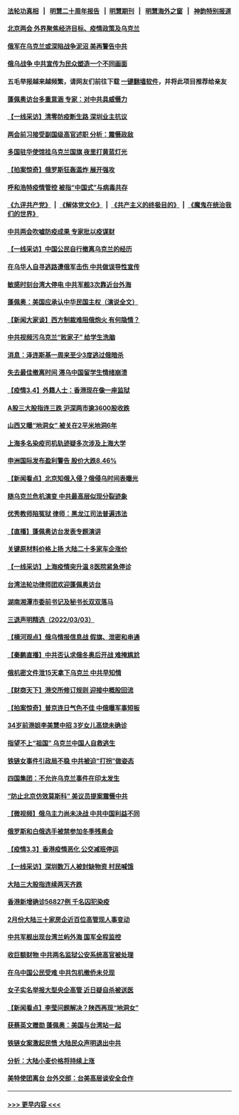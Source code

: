 #### [法轮功真相](https://github.com/gfw-breaker/truth/blob/master/README.md?t=0) &nbsp;&nbsp;|&nbsp;&nbsp; [明慧二十周年报告](https://github.com/gfw-breaker/mh-reports/blob/master/README.md?t=0) &nbsp;&nbsp;|&nbsp;&nbsp;[明慧期刊](https://github.com/gfw-breaker/mh-qikan) &nbsp;&nbsp;|&nbsp;&nbsp; [明慧海外之窗](https://github.com/gfw-breaker/mh-news/blob/master/README.md?t=0) &nbsp;&nbsp;|&nbsp;&nbsp; [神韵特别报道](https://github.com/gfw-breaker/mh-news/blob/master/shenyun.md?t=0)
#### [北京两会 外界聚焦经济目标、疫情政策及乌克兰](../pages/nsc413/n13622785.md?t=03050750) 
#### [俄军在乌克兰或深陷战争泥沼 美再警告中共](../pages/nsc413/n13622400.md?t=03050750) 
#### [俄乌战争 中共宣传为民众塑造一个不同画面](../pages/nsc413/n13622651.md?t=03050750) 
#### 五毛举报越来越频繁，请网友们前往下载 [一键翻墙软件](https://github.com/gfw-breaker/ssr-accounts)，并将此项目推荐给亲友
#### [蓬佩奥访台多重意涵 专家：对中共具威慑力](../pages/nsc413/n13622269.md?t=03050750) 
#### [【一线采访】清零防疫断生路 深圳业主抗议](../pages/nsc413/n13622258.md?t=03050750) 
#### [两会前习接受副国级高官述职 分析：震慑政敌](../pages/nsc413/n13622613.md?t=03050750) 
#### [多国驻华使馆挂乌克兰国旗 夜里打黄蓝灯光](../pages/nsc413/n13622448.md?t=03050750) 
#### [【拍案惊奇】俄罗斯狂轰滥炸 展开强攻](../pages/nsc413/n13622048.md?t=03050750) 
#### [呼和浩特疫情管控 被指“中国式”与病毒共存](../pages/nsc413/n13622551.md?t=03050750) 
#### [《九评共产党》](https://github.com/begood0513/9ping.md/blob/master/README.md) &nbsp;|&nbsp; [《解体党文化》](../../../../jtdwh.md/blob/master/README.md)  &nbsp;|&nbsp; [《共产主义的终极目的》](../../../../gczydzjmd.md/blob/master/README.md) &nbsp;|&nbsp; [《魔鬼在统治我们的世界》](../../../../mgztzwmdsj.md/blob/master/README.md) 
#### [中共两会吹嘘防疫成果 专家批以疫谋财](../pages/nsc413/n13622237.md?t=03050750) 
#### [【一线采访】中国公民自行撤离乌克兰的经历](../pages/nsc413/n13621441.md?t=03050750) 
#### [在乌华人自寻逃路遭俄军击伤 中共做误导性宣传](../pages/nsc413/n13622418.md?t=03050750) 
#### [敏感时刻台湾大停电 中共军舰3次靠近台外海](../pages/nsc413/n13619634.md?t=03050750) 
#### [蓬佩奥：美国应承认中华民国主权（演说全文）](../pages/nsc413/n13620945.md?t=03050750) 
#### [【新闻大家谈】西方制裁难阻俄炮火 有何隐情？](../pages/nsc413/n13622031.md?t=03050750) 
#### [中共视频污乌克兰“败家子” 给学生洗脑](../pages/nsc413/n13622275.md?t=03050750) 
#### [消息：泽连斯基一周来至少3度逃过俄暗杀](../pages/nsc413/n13622262.md?t=03050750) 
#### [失去最佳撤离时间 滞乌中国留学生情绪崩溃](../pages/nsc413/n13620982.md?t=03050750) 
#### [【疫情3.4】外籍人士：香港现在像一座监狱](../pages/nsc413/n13621459.md?t=03050750) 
#### [A股三大股指连三跌 沪深两市逾3600股收跌](../pages/nsc413/n13621463.md?t=03050750) 
#### [山西又曝“地洞女” 被关在2平米地洞6年](../pages/nsc413/n13621565.md?t=03050750) 
#### [上海多名染疫司机轨迹疑多次涉及上海大学](../pages/nsc413/n13620924.md?t=03050750) 
#### [申洲国际发布盈利警告 股价大跌8.46%](../pages/nsc413/n13620875.md?t=03050750) 
#### [【新闻看点】北京知俄入侵？俄侵乌时间表曝光](../pages/nsc413/n13619791.md?t=03050750) 
#### [随乌克兰危机演变 中共最高层似现分裂迹象](../pages/nsc413/n13619947.md?t=03050750) 
#### [优秀教师陷冤狱 律师：黑龙江司法普遍违法](../pages/nsc413/n13619136.md?t=03050750) 
#### [【直播】蓬佩奥访台发表专题演讲](../pages/nsc413/n13619885.md?t=03050750) 
#### [关键原材料价格上扬 大陆二十多家车企涨价](../pages/nsc413/n13620667.md?t=03050750) 
#### [【一线采访】上海疫情突升温 8医院紧急停诊](../pages/nsc413/n13619224.md?t=03050750) 
#### [台湾法轮功律师团欢迎蓬佩奥访台](../pages/nsc413/n13619003.md?t=03050750) 
#### [湖南湘潭市委前书记及秘书长双双落马](../pages/nsc413/n13620685.md?t=03050750) 
#### [三退声明精选（2022/03/03）](../pages/nsc413/n13620705.md?t=03050750) 
#### [【横河观点】俄乌情报信息战 假旗、泄密和串通](../pages/nsc413/n13620345.md?t=03050750) 
#### [【秦鹏直播】中共否认求俄冬奥后开战 难掩尴尬](../pages/nsc413/n13620333.md?t=03050750) 
#### [俄机密文件泄15天拿下乌克兰 中共早知情](../pages/nsc413/n13620358.md?t=03050750) 
#### [【财商天下】港交所修订规则 迎接中概股回流](../pages/nsc413/n13620059.md?t=03050750) 
#### [【拍案惊奇】普京连日气色不佳 中俄曝军事短板](../pages/nsc413/n13619736.md?t=03050750) 
#### [34岁前港姐李美慧中招 3岁女儿高烧未确诊](../pages/nsc413/n13620170.md?t=03050750) 
#### [指望不上“祖国” 乌克兰中国人自救逃生](../pages/nsc413/n13619916.md?t=03050750) 
#### [铁链女事件引政局不稳 中共被迫“打拐”做姿态](../pages/nsc413/n13619995.md?t=03050750) 
#### [四国集团：不允许乌克兰事件在印太发生](../pages/nsc413/n13619911.md?t=03050750) 
#### [“防止北京仿效莫斯科” 美议员提案震慑中共](../pages/nsc413/n13619750.md?t=03050750) 
#### [【微视频】俄乌主力尚未决战 中共中国利益不同](../pages/nsc413/n13619648.md?t=03050750) 
#### [俄罗斯和白俄选手被禁参加冬季残奥会](../pages/nsc413/n13619260.md?t=03050750) 
#### [【疫情3.3】香港疫情恶化 公交减班停运](../pages/nsc413/n13619007.md?t=03050750) 
#### [【一线采访】深圳数万人被封缺物资 村民喊饿](../pages/nsc413/n13618881.md?t=03050750) 
#### [大陆三大股指连续两天齐跌](../pages/nsc413/n13618931.md?t=03050750) 
#### [香港新增确诊56827例 千名囚犯染疫](../pages/nsc413/n13618957.md?t=03050750) 
#### [2月份大陆三十家房企近百位高管现人事变动](../pages/nsc413/n13618108.md?t=03050750) 
#### [中共军舰出现台湾兰屿外海 国军全程监控](../pages/nsc413/n13618585.md?t=03050750) 
#### [收巨额财物 中共两名监狱公安系统高官被处理](../pages/nsc413/n13618780.md?t=03050750) 
#### [在乌中国公民受难 中共包机撤侨未兑现](../pages/nsc413/n13617972.md?t=03050750) 
#### [女子实名举报大型央企高管 近日疑自杀被送医](../pages/nsc413/n13618651.md?t=03050750) 
#### [【新闻看点】李莹问题解决？陕西再现“地洞女”](../pages/nsc413/n13616830.md?t=03050750) 
#### [获蔡英文赠勋 蓬佩奥：美国与台湾站一起](../pages/nsc413/n13617922.md?t=03050750) 
#### [铁链女案激起民愤 大陆民众声明退出中共](../pages/nsc413/n13617984.md?t=03050750) 
#### [分析：大陆小麦价格将持续上涨](../pages/nsc413/n13617548.md?t=03050750) 
#### [美特使团离台 台外交部：台美高层谈安全合作](../pages/nsc413/n13617947.md?t=03050750) 

----
#### [ >>> 更早内容 <<< ](../indexes/nsc413-earlier.md)
